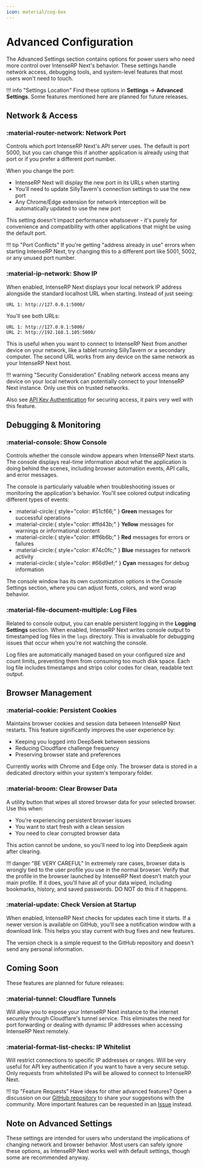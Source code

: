 ```yaml
---
icon: material/cog-box
---
```


# Advanced Configuration

The Advanced Settings section contains options for power users who need more control over IntenseRP Next's behavior. These settings handle network access, debugging tools, and system-level features that most users won't need to touch.

!!! info "Settings Location"
    Find these options in **Settings** → **Advanced Settings**. Some features mentioned here are planned for future releases.

## Network & Access

### :material-router-network: Network Port

Controls which port IntenseRP Next's API server uses. The default is port 5000, but you can change this if another application is already using that port or if you prefer a different port number.

When you change the port:

- IntenseRP Next will display the new port in its URLs when starting
- You'll need to update SillyTavern's connection settings to use the new port
- Any Chrome/Edge extension for network interception will be automatically updated to use the new port

This setting doesn't impact performance whatsoever - it's purely for convenience and compatibility with other applications that might be using the default port.

!!! tip "Port Conflicts"
    If you're getting "address already in use" errors when starting IntenseRP Next, try changing this to a different port like 5001, 5002, or any unused port number.

### :material-ip-network: Show IP

When enabled, IntenseRP Next displays your local network IP address alongside the standard localhost URL when starting. Instead of just seeing:

```
URL 1: http://127.0.0.1:5000/
```

You'll see both URLs:

```
URL 1: http://127.0.0.1:5000/
URL 2: http://192.168.1.105:5000/
```

This is useful when you want to connect to IntenseRP Next from another device on your network, like a tablet running SillyTavern or a secondary computer. The second URL works from any device on the same network as your IntenseRP Next host.

!!! warning "Security Consideration"
    Enabling network access means any device on your local network can potentially connect to your IntenseRP Next instance. Only use this on trusted networks.

Also see [API Key Authentication](#api-key-authentication) for securing access, it pairs very well with this feature.

## Debugging & Monitoring

### :material-console: Show Console

Controls whether the console window appears when IntenseRP Next starts. The console displays real-time information about what the application is doing behind the scenes, including browser automation events, API calls, and error messages.

The console is particularly valuable when troubleshooting issues or monitoring the application's behavior. You'll see colored output indicating different types of events:

- :material-circle:{ style="color: #51cf66;" } **Green** messages for successful operations
- :material-circle:{ style="color: #ffd43b;" } **Yellow** messages for warnings or informational content
- :material-circle:{ style="color: #ff6b6b;" } **Red** messages for errors or failures
- :material-circle:{ style="color: #74c0fc;" } **Blue** messages for network activity
- :material-circle:{ style="color: #66d9ef;" } **Cyan** messages for debug information

The console window has its own customization options in the Console Settings section, where you can adjust fonts, colors, and word wrap behavior.

### :material-file-document-multiple: Log Files

Related to console output, you can enable persistent logging in the **Logging Settings** section. When enabled, IntenseRP Next writes console output to timestamped log files in the `logs` directory. This is invaluable for debugging issues that occur when you're not watching the console.

Log files are automatically managed based on your configured size and count limits, preventing them from consuming too much disk space. Each log file includes timestamps and strips color codes for clean, readable text output.

## Browser Management

### :material-cookie: Persistent Cookies

Maintains browser cookies and session data between IntenseRP Next restarts. This feature significantly improves the user experience by:

- Keeping you logged into DeepSeek between sessions
- Reducing Cloudflare challenge frequency
- Preserving browser state and preferences

Currently works with Chrome and Edge only. The browser data is stored in a dedicated directory within your system's temporary folder.

### :material-broom: Clear Browser Data

A utility button that wipes all stored browser data for your selected browser. Use this when:

- You're experiencing persistent browser issues
- You want to start fresh with a clean session
- You need to clear corrupted browser data

This action cannot be undone, so you'll need to log into DeepSeek again after clearing.

!!! danger "BE VERY CAREFUL"
    In extremely rare cases, browser data is wrongly tied to the user profile you use in the normal browser. Verify that the profile in the browser launched by IntenseRP Next doesn't match your main profile. If it does, you'll have all of your data wiped, including bookmarks, history, and saved passwords. DO NOT do this if it happens.

### :material-update: Check Version at Startup

When enabled, IntenseRP Next checks for updates each time it starts. If a newer version is available on GitHub, you'll see a notification window with a download link. This helps you stay current with bug fixes and new features.

The version check is a simple request to the GitHub repository and doesn't send any personal information.

## Coming Soon

These features are planned for future releases:

### :material-tunnel: Cloudflare Tunnels

Will allow you to expose your IntenseRP Next instance to the internet securely through Cloudflare's tunnel service. This eliminates the need for port forwarding or dealing with dynamic IP addresses when accessing IntenseRP Next remotely.

### :material-format-list-checks: IP Whitelist

Will restrict connections to specific IP addresses or ranges. Will be very useful for API key authentication if you want to have a very secure setup. Only requests from whitelisted IPs will be allowed to connect to IntenseRP Next.

!!! tip "Feature Requests"
    Have ideas for other advanced features? Open a discussion on our [GitHub repository](https://github.com/LyubomirT/intense-rp-next/discussions) to share your suggestions with the community. More important features can be requested in an [Issue](https://github.com/LyubomirT/intense-rp-next/issues) instead.

## Note on Advanced Settings

These settings are intended for users who understand the implications of changing network and browser behavior. Most users can safely ignore these options, as IntenseRP Next works well with default settings, though some are recommended anyway.